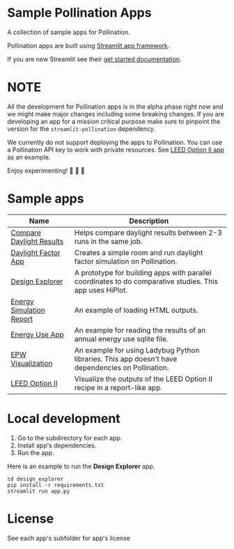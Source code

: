 # Sample Pollination Apps
A collection of sample apps for Pollination.

Pollination apps are built using [Streamlit app framework](https://github.com/streamlit/). 

If you are new Streamlit see their [get started documentation](https://docs.streamlit.io/library/get-started).

# NOTE

All the development for Pollination apps is in the alpha phase right now and we might
make major changes including some breaking changes. If you are developing an app for
a mission critical purpose make sure to pinpoint the version for the
`streamlit-pollination` dependency.

We currently do not support deploying the apps to Pollination. You can use a Pollination
API key to work with private resources. See [LEED Option II app](./leed-option-ii) as an
example.

Enjoy experimenting! :balloon: :balloon: :balloon:


# Sample apps

|  Name  |  Description |
| -- | -- |
| [Compare Daylight Results](./compare-daylight-results) | Helps compare daylight results between 2-3 runs in the same job. |
| [Daylight Factor App](./daylight-factor-app) | Creates a simple room and run daylight factor simulation on Pollination. |
| [Design Explorer](./design-explorer) | A prototype for building apps with parallel coordinates to do comparative studies. This app uses HiPlot. |
| [Energy Simulation Report](./energy-simulation-report) | An example of loading HTML outputs. |
| [Energy Use App](./energy-use) | An example for reading the results of an annual energy use sqlite file. |
| [EPW Visualization](./epw-viz) | An example for using Ladybug Python libraries. This app doesn't have dependencies on Pollination. |
| [LEED Option II](./leed-option-ii) | Visualize the outputs of the LEED Option II recipe in a report-like app. |


# Local development

1. Go to the subdirectory for each app.
2. Install app's dependencies.
3. Run the app.

Here is an example to run the **Design Explorer** app.

```
cd design_explorer
pip install -r requirements.txt
streamlit run app.py

```

# License
See each app's subfolder for app's license
